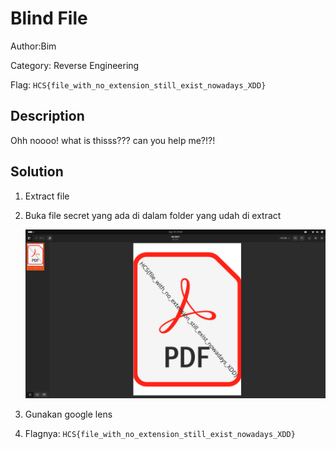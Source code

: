 # Blind File

Author:Bim

Category: Reverse Engineering

Flag: `HCS{file_with_no_extension_still_exist_nowadays_XDD}`

## Description

Ohh noooo! what is thisss??? can you help me?!?!

## Solution

1. Extract file

2. Buka file secret yang ada di dalam folder yang udah di extract

   ![alt text](files/image.png)

4. Gunakan google lens

5. Flagnya: `HCS{file_with_no_extension_still_exist_nowadays_XDD}`